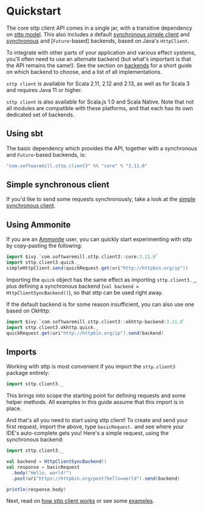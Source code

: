 # Quickstart

The core sttp client API comes in a single jar, with a transitive dependency on [sttp model](https://github.com/softwaremill/sttp-model). This also includes a default [synchronous simple client](simple_sync.md) and [synchronous](backends/synchronous.md) and [`Future`-based] backends, based on Java's `HttpClient`.

To integrate with other parts of your application and various effect systems, you'll often need to use an alternate backend (but what's important is that the API remains the same!). See the section on [backends](backends/summary.md) for a short guide on which backend to choose, and a list of all implementations.

`sttp client` is available for Scala 2.11, 2.12 and 2.13, as well as for Scala 3 and requires Java 11 or higher.

`sttp client` is also available for Scala.js 1.0 and Scala Native. Note that not all modules are compatible with these
platforms, and that each has its own dedicated set of backends.

## Using sbt

The basic dependency which provides the API, together with a synchronous and `Future`-based backends, is:

```scala
"com.softwaremill.sttp.client3" %% "core" % "3.11.0"
```

## Simple synchronous client

If you'd like to send some requests synchronously, take a look at the [simple synchronous client](simple_sync.md).

## Using Ammonite

If you are an [Ammonite](https://ammonite.io) user, you can quickly start experimenting with sttp by copy-pasting the following:

```scala
import $ivy.`com.softwaremill.sttp.client3::core:3.11.0`
import sttp.client3.quick._
simpleHttpClient.send(quickRequest.get(uri"http://httpbin.org/ip"))
```

Importing the `quick` object has the same effect as importing `sttp.client3._`, plus defining a synchronous backend (`val backend = HttpClientSyncBackend()`), so that sttp can be used right away.

If the default backend is for some reason insufficient, you can also use one based on OkHttp:

```scala
import $ivy.`com.softwaremill.sttp.client3::okhttp-backend:3.11.0`
import sttp.client3.okhttp.quick._
quickRequest.get(uri"http://httpbin.org/ip").send(backend)
```

## Imports

Working with sttp is most convenient if you import the `sttp.client3` package entirely:

```scala
import sttp.client3._
```

This brings into scope the starting point for defining requests and some helper methods. All examples in this guide assume that this import is in place.

And that's all you need to start using sttp client! To create and send your first request, import the above, type `basicRequest.` and see where your IDE's auto-complete gets you! Here's a simple request, using the synchronous backend:

```scala
import sttp.client3._

val backend = HttpClientSyncBackend()
val response = basicRequest
  .body("Hello, world!")  
  .post(uri"https://httpbin.org/post?hello=world").send(backend)

println(response.body)            
```

Next, read on [how sttp client works](how.md) or see some [examples](examples.md).
